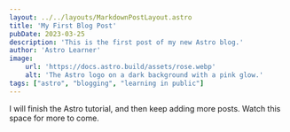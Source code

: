 ```yaml
---
layout: ../../layouts/MarkdownPostLayout.astro
title: 'My First Blog Post'
pubDate: 2023-03-25
description: 'This is the first post of my new Astro blog.'
author: 'Astro Learner'
image:
    url: 'https://docs.astro.build/assets/rose.webp'
    alt: 'The Astro logo on a dark background with a pink glow.'
tags: ["astro", "blogging", "learning in public"]
---
```

I will finish the Astro tutorial, and then keep adding more posts. Watch this space for more to come.